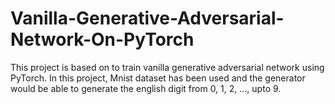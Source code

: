 # Vanilla-Generative-Adversarial-Network-On-PyTorch

This project is based on to train vanilla generative adversarial network using PyTorch. In this project, Mnist dataset has been used and the generator would be able to generate the english digit from 0, 1, 2, ..., upto 9.
